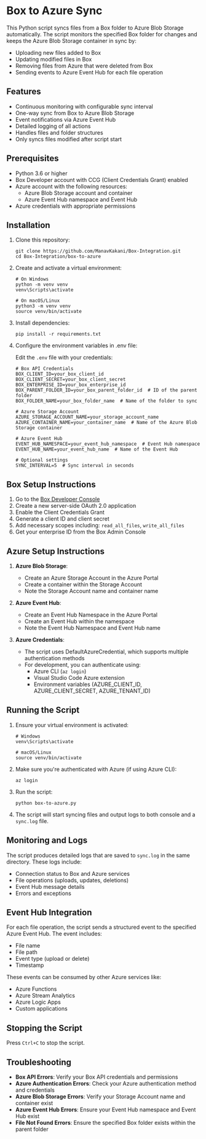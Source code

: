 # Box to Azure Sync

This Python script syncs files from a Box folder to Azure Blob Storage automatically. The script monitors the specified Box folder for changes and keeps the Azure Blob Storage container in sync by:

- Uploading new files added to Box
- Updating modified files in Box
- Removing files from Azure that were deleted from Box
- Sending events to Azure Event Hub for each file operation

## Features

- Continuous monitoring with configurable sync interval
- One-way sync from Box to Azure Blob Storage
- Event notifications via Azure Event Hub
- Detailed logging of all actions
- Handles files and folder structures
- Only syncs files modified after script start

## Prerequisites

- Python 3.6 or higher
- Box Developer account with CCG (Client Credentials Grant) enabled
- Azure account with the following resources:
  - Azure Blob Storage account and container
  - Azure Event Hub namespace and Event Hub
- Azure credentials with appropriate permissions

## Installation

1. Clone this repository:
   ```
   git clone https://github.com/ManavKakani/Box-Integration.git
   cd Box-Integration/box-to-azure
   ```

2. Create and activate a virtual environment:
   ```
   # On Windows
   python -m venv venv
   venv\Scripts\activate

   # On macOS/Linux
   python3 -m venv venv
   source venv/bin/activate
   ```

3. Install dependencies:
   ```
   pip install -r requirements.txt
   ```

4. Configure the environment variables in .env file:

   Edit the `.env` file with your credentials:

   ```
   # Box API Credentials
   BOX_CLIENT_ID=your_box_client_id
   BOX_CLIENT_SECRET=your_box_client_secret
   BOX_ENTERPRISE_ID=your_box_enterprise_id
   BOX_PARENT_FOLDER_ID=your_box_parent_folder_id  # ID of the parent folder
   BOX_FOLDER_NAME=your_box_folder_name  # Name of the folder to sync

   # Azure Storage Account
   AZURE_STORAGE_ACCOUNT_NAME=your_storage_account_name
   AZURE_CONTAINER_NAME=your_container_name  # Name of the Azure Blob Storage container

   # Azure Event Hub
   EVENT_HUB_NAMESPACE=your_event_hub_namespace  # Event Hub namespace
   EVENT_HUB_NAME=your_event_hub_name  # Name of the Event Hub

   # Optional settings
   SYNC_INTERVAL=5  # Sync interval in seconds
   ```

## Box Setup Instructions

1. Go to the [Box Developer Console](https://developer.box.com/)
2. Create a new server-side OAuth 2.0 application
3. Enable the Client Credentials Grant
4. Generate a client ID and client secret
5. Add necessary scopes including: `read_all_files`, `write_all_files`
6. Get your enterprise ID from the Box Admin Console

## Azure Setup Instructions

1. **Azure Blob Storage**:
   - Create an Azure Storage Account in the Azure Portal
   - Create a container within the Storage Account
   - Note the Storage Account name and container name

2. **Azure Event Hub**:
   - Create an Event Hub Namespace in the Azure Portal
   - Create an Event Hub within the namespace
   - Note the Event Hub Namespace and Event Hub name

3. **Azure Credentials**:
   - The script uses DefaultAzureCredential, which supports multiple authentication methods
   - For development, you can authenticate using:
     - Azure CLI (`az login`)
     - Visual Studio Code Azure extension
     - Environment variables (AZURE_CLIENT_ID, AZURE_CLIENT_SECRET, AZURE_TENANT_ID)

## Running the Script

1. Ensure your virtual environment is activated:
   ```
   # Windows
   venv\Scripts\activate

   # macOS/Linux
   source venv/bin/activate
   ```

2. Make sure you're authenticated with Azure (if using Azure CLI):
   ```
   az login
   ```

3. Run the script:
   ```
   python box-to-azure.py
   ```

4. The script will start syncing files and output logs to both console and a `sync.log` file.

## Monitoring and Logs

The script produces detailed logs that are saved to `sync.log` in the same directory. These logs include:
- Connection status to Box and Azure services
- File operations (uploads, updates, deletions)
- Event Hub message details
- Errors and exceptions

## Event Hub Integration

For each file operation, the script sends a structured event to the specified Azure Event Hub. The event includes:
- File name
- File path
- Event type (upload or delete)
- Timestamp

These events can be consumed by other Azure services like:
- Azure Functions
- Azure Stream Analytics
- Azure Logic Apps
- Custom applications

## Stopping the Script

Press `Ctrl+C` to stop the script.

## Troubleshooting

- **Box API Errors**: Verify your Box API credentials and permissions
- **Azure Authentication Errors**: Check your Azure authentication method and credentials
- **Azure Blob Storage Errors**: Verify your Storage Account name and container exist
- **Azure Event Hub Errors**: Ensure your Event Hub namespace and Event Hub exist
- **File Not Found Errors**: Ensure the specified Box folder exists within the parent folder

